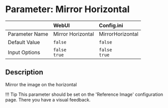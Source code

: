 # Parameter: Mirror Horizontal

|                   | WebUI               | Config.ini
|:---               |:---                 |:----
| Parameter Name    | Mirror Horizontal   | MirrorHorizontal
| Default Value     | `false`             | `false`
| Input Options     | `false`<br>`true`   | `false`<br>`true` 


## Description

Mirror the image on the horizontal


!!! Tip
    This parameter should be set on the 'Reference Image' configuration page.
    There you have a visual feedback.
